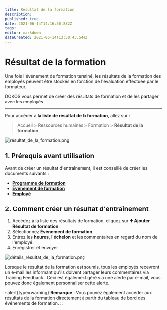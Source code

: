 ```yaml
---
title: Résultat de la formation
description: 
published: true
date: 2021-06-14T14:16:50.882Z
tags: 
editor: markdown
dateCreated: 2021-06-14T13:50:43.544Z
---
```


# Résultat de la formation

Une fois l'événement de formation terminé, les résultats de la formation des employés peuvent être stockés en fonction de l'évaluation effectuée par le formateur.

DOKOS vous permet de créer des résultats de formation et de les partager avec les employés.

---

Pour accéder à **la liste de résultat de la formation**, allez sur :

> Accueil > Ressources humaines > Formation > **Résultat de la formation**

![résultat_de_la_formation.png](/humains-ressources/training-result/résultat_de_la_formation.png)

## 1. Prérequis avant utilisation 
Avant de créer un résultat d'entraînement, il est conseillé de créer les documents suivants :

- **[Programme de formation](/fr/human-resources/training-program)**
- **[Événement de formation](/fr/human-resources/training-event)**
- **[Employé](/fr/human-resources/employee)**

## 2. Comment créer un résultat d'entraînement 

1. Accédez à la liste des résultats de formation, cliquez sur **:heavy_plus_sign: Ajouter Résultat de formation**.
2. Sélectionnez **Événement de formation**.
3. Entrez les **heures**, l'**échelon** et les commentaires en regard du nom de l'employé.
4. Enregistrer et envoyer

![détails_résultat_de_la_formation.png](/humains-ressources/training-result/détails_résultat_de_la_formation.png)

Lorsque le résultat de la formation est soumis, tous les employés recevront un e-mail les informant qu'ils doivent partager leurs commentaires via Training Feedback . Ceci est également géré via une alerte par e-mail, vous pouvez donc également personnaliser cette alerte.

::alert{type=warning}
**Remarque** : Vous pouvez également accéder aux résultats de la formation directement à partir du tableau de bord des événements de formation.
::
